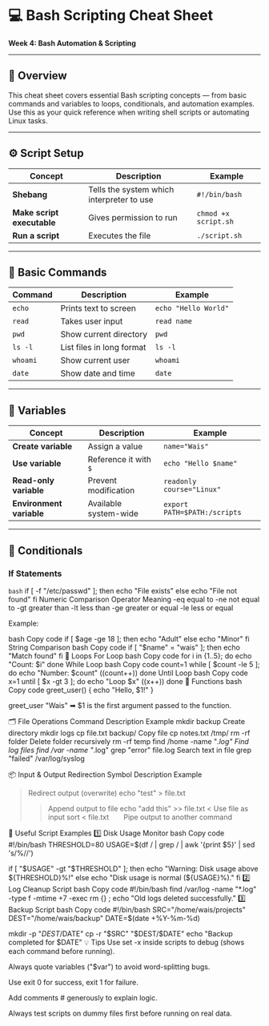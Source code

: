 # 💻 Bash Scripting Cheat Sheet  
**Week 4: Bash Automation & Scripting**

---

## 🧠 Overview
This cheat sheet covers essential Bash scripting concepts — from basic commands and variables to loops, conditionals, and automation examples.  
Use this as your quick reference when writing shell scripts or automating Linux tasks.

---

## ⚙️ Script Setup

| Concept | Description | Example |
|----------|--------------|----------|
| **Shebang** | Tells the system which interpreter to use | `#!/bin/bash` |
| **Make script executable** | Gives permission to run | `chmod +x script.sh` |
| **Run a script** | Executes the file | `./script.sh` |

---

## 💬 Basic Commands

| Command | Description | Example |
|----------|--------------|----------|
| `echo` | Prints text to screen | `echo "Hello World"` |
| `read` | Takes user input | `read name` |
| `pwd` | Show current directory | `pwd` |
| `ls -l` | List files in long format | `ls -l` |
| `whoami` | Show current user | `whoami` |
| `date` | Show date and time | `date` |

---

## 🧩 Variables

| Concept | Description | Example |
|----------|--------------|----------|
| **Create variable** | Assign a value | `name="Wais"` |
| **Use variable** | Reference it with `$` | `echo "Hello $name"` |
| **Read-only variable** | Prevent modification | `readonly course="Linux"` |
| **Environment variable** | Available system-wide | `export PATH=$PATH:/scripts` |

---

## 🔀 Conditionals

### If Statements
```bash```
if [ -f "/etc/passwd" ]; then
  echo "File exists"
else
  echo "File not found"
fi
Numeric Comparison
Operator	Meaning
-eq	equal to
-ne	not equal to
-gt	greater than
-lt	less than
-ge	greater or equal
-le	less or equal

Example:

bash
Copy code
if [ $age -ge 18 ]; then
  echo "Adult"
else
  echo "Minor"
fi
String Comparison
bash
Copy code
if [ "$name" = "wais" ]; then
  echo "Match found"
fi
🔁 Loops
For Loop
bash
Copy code
for i in {1..5}; do
  echo "Count: $i"
done
While Loop
bash
Copy code
count=1
while [ $count -le 5 ]; do
  echo "Number: $count"
  ((count++))
done
Until Loop
bash
Copy code
x=1
until [ $x -gt 3 ]; do
  echo "Loop $x"
  ((x++))
done
🧰 Functions
bash
Copy code
greet_user() {
  echo "Hello, $1!"
}

greet_user "Wais"
➡ $1 is the first argument passed to the function.

🗂️ File Operations
Command	Description	Example
mkdir backup	Create directory	mkdir logs
cp file.txt backup/	Copy file	cp notes.txt /tmp/
rm -rf folder	Delete folder recursively	rm -rf temp
find /home -name "*.log"	Find log files	find /var -name "*.log"
grep "error" file.log	Search text in file	grep "failed" /var/log/syslog

📦 Input & Output Redirection
Symbol	Description	Example
>	Redirect output (overwrite)	echo "test" > file.txt
>>	Append output to file	echo "add this" >> file.txt
<	Use file as input	sort < file.txt
`	`	Pipe output to another command

📜 Useful Script Examples
1️⃣ Disk Usage Monitor
bash
Copy code
#!/bin/bash
THRESHOLD=80
USAGE=$(df / | grep / | awk '{print $5}' | sed 's/%//')

if [ "$USAGE" -gt "$THRESHOLD" ]; then
  echo "Warning: Disk usage above ${THRESHOLD}%!"
else
  echo "Disk usage is normal (${USAGE}%)."
fi
2️⃣ Log Cleanup Script
bash
Copy code
#!/bin/bash
find /var/log -name "*.log" -type f -mtime +7 -exec rm {} \;
echo "Old logs deleted successfully."
3️⃣ Backup Script
bash
Copy code
#!/bin/bash
SRC="/home/wais/projects"
DEST="/home/wais/backup"
DATE=$(date +%Y-%m-%d)

mkdir -p "$DEST/$DATE"
cp -r "$SRC" "$DEST/$DATE"
echo "Backup completed for $DATE"
💡 Tips
Use set -x inside scripts to debug (shows each command before running).

Always quote variables ("$var") to avoid word-splitting bugs.

Use exit 0 for success, exit 1 for failure.

Add comments # generously to explain logic.

Always test scripts on dummy files first before running on real data.
